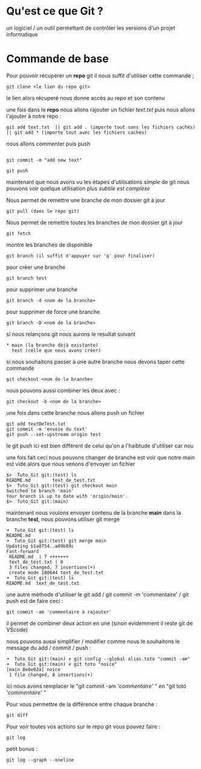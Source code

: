 # Qu'est ce que Git ? 

un logiciel / un outil permettant de contrôler les versions d'un projet informatique

# Commande de base


Pour pouvoir récupérer un **repo** git il nous suffit d'utiliser cette commande ;
```
git clone <le lien du repo git>

```

le lien alors récuperé nous donne accès au repo et son contenu

une fois dans le **repo** nous allons rajouter un fichier *text.txt* puis nous allons l'ajouter à notre repo :
```
git add text.txt  || git add . (importe tout sans les fichiers cachés) || git add * (importe tout avec les fichiers cachés)

```
nous allons commenter puis push
```

git commit -m "add new text"

git push

```

maintenant que nous avons vu les étapes d'utilisations *simple* de git nous pouvons voir quelque utilisation plus *subtile est complexe* 

Nous permet de remettre une branche de mon dossier git à jour 
```
git pull (dans le repo git)
```

Nous permet de remettre toutes les branches de mon dossier git à jour 
```
git fetch
```


montre les branches de disponible
```
git branch (il suffit d'appuyer sur 'q' pour finaliser)
```

pour créer une branche
```
git branch test
```
pour supprimer une branche
```
git branch -d <nom de la branche>
```
pour supprimer de force une branche
```
git branch -D <nom de la branche>
```
si nous relançons git nous aurons le resultat suivant
```
* main (la branche déjà existante)
  test (celle que nous avons créer)
```

si nous souhaitons passer à une autre branche nous devons taper cette commande 
```
git checkout <nom de la branche>
```
nous pouvons aussi combiner les deux avec :
```
git checkout -b <nom de la branche>
```

une fois dans cette branche nous allons push un fichier 

```
git add textDeTest.txt
git commit -m 'envoie du text'
git push --set-upstream origin test
```

le git push ici est bien différent de celui qu'on a l'haibtude d'utiliser car nou

une fois fait ceci nous pouvons changer de branche est voir que notre main est vide alors que nous venons d'envoyer un fichier
```
$>  Tuto_Git git:(test) ls
README.md        text_de_test.txt
$>  Tuto_Git git:(test) git checkout main
Switched to branch 'main'
Your branch is up to date with 'origin/main'.
$>  Tuto_Git git:(main) 

```

maintenant nous voulons envoyer contenu de la branche **main** dans la branche **test**, nous pouvons utiliser git merge 

```
➜  Tuto_Git git:(test) ls
README.md
➜  Tuto_Git git:(test) git merge main 
Updating b1a0754..a89b89c
Fast-forward
 README.md  | 7 +++++++
 text_de_test.txt | 0
 3 files changed, 7 insertions(+)
 create mode 100644 text_de_test.txt
➜  Tuto_Git git:(test) ls
README.md  text_de_test.txt 
```

une autre méthode d'utiliser le git add / git commit -m 'commentaire' / git push est de faire ceci :
```
git commit -am 'commentaire à rajouter'

```
il permet de combiner deux action en une (sinon evidemment il reste git de VScode)

nous pouvons aussi simplifier / modifier comme nous le souhaitons le message du add / commit / push :

```
➜  Tuto_Git git:(main) ✗ git config --global alias.toto "commit -am"
➜  Tuto_Git git:(main) ✗ git toto "noice" 
[main 8e0e03a] noice
 1 file changed, 8 insertions(+)
```

ici nous avons remplacer le "git commit -am *'commentaire'* " en "git toto *'commentaire'* "

Pour vous permettre de la différence entre chaque branche :
```
git diff
```

Pour voir toutes vos actions sur le repo git vous pouvez faire : 
```
git log
```
petit bonus :

```
git log --graph --oneline
```
